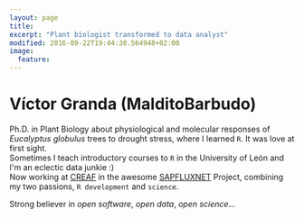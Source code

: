 ```yaml
---
layout: page
title:
excerpt: "Plant biologist transformed to data analyst"
modified: 2016-09-22T19:44:38.564948+02:00
image:
  feature:
---
```


# Víctor Granda (MalditoBarbudo)

Ph.D. in Plant Biology about physiological and molecular responses of
*Eucalyptus globulus* trees to drought stress, where I learned `R`. It was love
at first sight.  
Sometimes I teach introductory courses to `R` in the University of León and
I'm an eclectic data junkie :)  
Now working at [CREAF](http://www.creaf.cat/) in the awesome
[SAPFLUXNET](http://sapfluxnet.creaf.cat) Project, combining my two passions,
`R development` and `science`.

Strong believer in *open software*, *open data*, *open science*...
